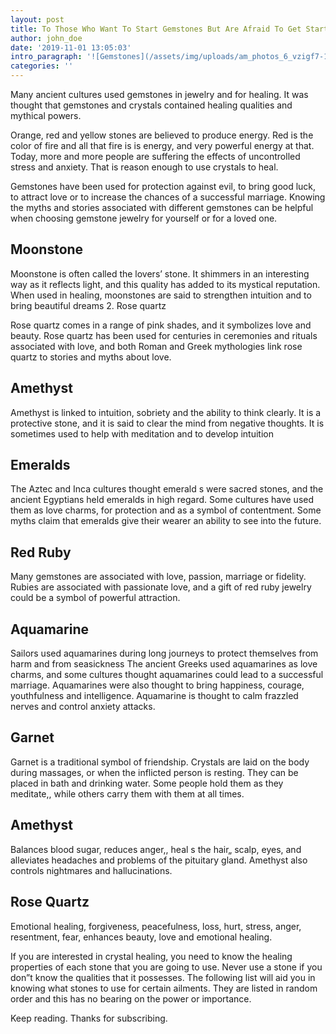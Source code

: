 ```yaml
---
layout: post
title: To Those Who Want To Start Gemstones But Are Afraid To Get Started
author: john_doe
date: '2019-11-01 13:05:03'
intro_paragraph: '![Gemstones](/assets/img/uploads/am_photos_6_vzigf7-1-.jpg)'
categories: ''
---
```

Many ancient cultures used gemstones in jewelry and for healing. It was thought that gemstones and crystals contained healing qualities and mythical powers.

Orange, red and yellow stones are believed to produce energy. Red is the color of fire and all that fire is is energy, and very powerful energy at that. Today, more and more people are suffering the effects of uncontrolled stress and anxiety. That is reason enough to use crystals to heal.

Gemstones have been used for protection against evil, to bring good luck, to attract love or to increase the chances of a successful marriage. Knowing the myths and stories associated with different gemstones can be helpful when choosing gemstone jewelry for yourself or for a loved one.

## Moonstone

Moonstone is often called the lovers’ stone. It shimmers in an interesting way as it reflects light, and this quality has added to its mystical reputation. When used in healing, moonstones are said to strengthen intuition and to bring beautiful dreams 2. Rose quartz

Rose quartz comes in a range of pink shades, and it symbolizes love and beauty. Rose quartz has been used for centuries in ceremonies and rituals associated with love, and both Roman and Greek mythologies link rose quartz to stories and myths about love.

## Amethyst

Amethyst is linked to intuition, sobriety and the ability to think clearly. It is a protective stone, and it is said to clear the mind from negative thoughts. It is sometimes used to help with meditation and to develop intuition

## Emeralds

The Aztec and Inca cultures thought emerald s were sacred stones, and the ancient Egyptians held emeralds in high regard. Some cultures have used them as love charms, for protection and as a symbol of contentment. Some myths claim that emeralds give their wearer an ability to see into the future.

## Red Ruby

Many gemstones are associated with love, passion, marriage or fidelity. Rubies are associated with passionate love, and a gift of red ruby jewelry could be a symbol of powerful attraction.

## Aquamarine

Sailors used aquamarines during long journeys to protect themselves from harm and from seasickness The ancient Greeks used aquamarines as love charms, and some cultures thought aquamarines could lead to a successful marriage. Aquamarines were also thought to bring happiness, courage, youthfulness and intelligence. Aquamarine is thought to calm frazzled nerves and control anxiety attacks.

## Garnet

Garnet is a traditional symbol of friendship. Crystals are laid on the body during massages, or when the inflicted person is resting. They can be placed in bath and drinking water. Some people hold them as they meditate,, while others carry them with them at all times.

## Amethyst

Balances blood sugar, reduces anger,, heal s the hair„ scalp, eyes, and alleviates headaches and problems of the pituitary gland. Amethyst also controls nightmares and hallucinations.

## Rose Quartz

Emotional healing, forgiveness, peacefulness, loss, hurt, stress, anger, resentment, fear, enhances beauty, love and emotional healing.

If you are interested in crystal healing, you need to know the healing properties of each stone that you are going to use. Never use a stone if you don”t know the qualities that it possesses. The following list will aid you in knowing what stones to use for certain ailments. They are listed in random order and this has no bearing on the power or importance.

Keep reading. Thanks for subscribing.

